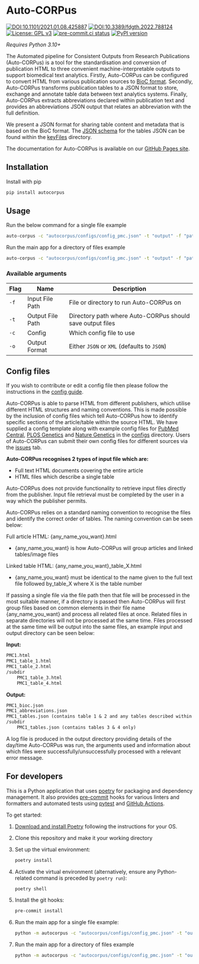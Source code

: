 # Auto-CORPus

[![DOI:10.1101/2021.01.08.425887](http://img.shields.io/badge/DOI-10.1101/2021.01.08.425887-BE2536.svg)](https://doi.org/10.1101/2021.01.08.425887)
[![DOI:10.3389/fdgth.2022.788124](http://img.shields.io/badge/DOI-10.3389/fdgth.2022.788124-70286A.svg)](https://doi.org/10.3389/fdgth.2022.788124)
[![License: GPL v3](https://img.shields.io/badge/License-GPLv3-blue.svg)](https://www.gnu.org/licenses/gpl-3.0)
[![pre-commit.ci status](https://results.pre-commit.ci/badge/github/omicsNLP/Auto-CORPus/main.svg)](https://results.pre-commit.ci/latest/github/omicsNLP/Auto-CORPus/main)
[![PyPI version](https://badge.fury.io/py/autocorpus.svg)](https://badge.fury.io/py/autocorpus)

*Requires Python 3.10+* <!-- markdownlint-disable-line MD036 -->

The Automated pipeline for Consistent Outputs from Research Publications (Auto-CORPus) is a tool for the standardisation and conversion of publication HTML to three convenient machine-interpretable outputs to support biomedical text analytics. Firstly, Auto-CORPus can be configured to convert HTML from various publication sources to [BioC format]. Secondly, Auto-CORPus transforms publication tables to a JSON format to store, exchange and annotate table data between text analytics systems. Finally, Auto-CORPus extracts abbreviations declared within publication text and provides an abbreviations JSON output that relates an abbreviation with the full definition.

We present a JSON format for sharing table content and metadata that is based on the BioC format. The [JSON schema] for the tables JSON can be found within the [keyFiles] directory.

The documentation for Auto-CORPus is available on our [GitHub Pages site].

[BioC format]: http://bioc.sourceforge.net/
[JSON schema]: https://github.com/omicsNLP/Auto-CORPus/blob/main/keyFiles/table_schema.json
[keyFiles]: https://github.com/omicsNLP/Auto-CORPus/tree/main/keyFiles
[GitHub Pages site]: https://omicsnlp.github.io/Auto-CORPus/

## Installation

Install with pip

```sh
pip install autocorpus
```

## Usage

Run the below command for a single file example

```sh
auto-corpus -c "autocorpus/configs/config_pmc.json" -t "output" -f "path/to/html/file" -o JSON
```

Run the main app for a directory of files example

```sh
auto-corpus -c "autocorpus/configs/config_pmc.json" -t "output" -f "path/to/directory/of/html/files" -o JSON
```

### Available arguments

| Flag | Name | Description |
| -------- | ------- | ------- |
| `-f` | Input File Path | File or directory to run Auto-CORPus on |
| `-t` | Output File Path | Directory path where Auto-CORPus should save output files |
| `-c` | Config | Which config file to use |
| `-o` | Output Format | Either `JSON` or `XML` (defaults to `JSON`) |

## Config files

If you wish to contribute or edit a config file then please follow the instructions in the [config guide].

Auto-CORPus is able to parse HTML from different publishers, which utilise different HTML structures and naming conventions. This is made possible by the inclusion of config files which tell Auto-CORPus how to identify specific sections of the article/table within the source HTML. We have supplied a config template along with example config files for [PubMed Central], [PLOS Genetics] and [Nature Genetics] in the [configs] directory. Users of Auto-CORPus can submit their own config files for different sources via the [issues] tab.

**Auto-CORPus recognises 2 types of input file which are:**

- Full text HTML documents covering the entire article
- HTML files which describe a single table

Auto-CORPus does not provide functionality to retrieve input files directly from the publisher. Input file retrieval must be completed by the user in a way which the publisher permits.

Auto-CORPus relies on a standard naming convention to recognise the files and identify the correct order of tables. The naming convention can be seen below:

Full article HTML: {any_name_you_want}.html

- {any_name_you_want} is how Auto-CORPus will group articles and linked tables/image files

Linked table HTML: {any_name_you_want}_table_X.html

- {any_name_you_want} must be identical to the name given to the full text file followed by_table_X where X is the table number

If passing a single file via the file path then that file will be processed in the most suitable manner, if a directory is passed then
Auto-CORPus will first group files based on common elements in their file name {any_name_you_want} and process all related files at once. Related files in separate directories will not be processed at the same time. Files processed at the same time will be output into the same files, an example input and output directory can be seen below:

**Input:**

```txt
PMC1.html
PMC1_table_1.html
PMC1_table_2.html
/subdir
    PMC1_table_3.html
    PMC1_table_4.html
```

**Output:**

```txt
PMC1_bioc.json
PMC1_abbreviations.json
PMC1_tables.json (contains table 1 & 2 and any tables described within the main text)
/subdir
    PMC1_tables.json (contains tables 3 & 4 only)
```

A log file is produced in the output directory providing details of the day/time Auto-CORPus was run,
the arguments used and information about which files were successfully/unsuccessfully processed with a relevant error message.

[config guide]: https://omicsnlp.github.io/Auto-CORPus/config_tutorial/
[PubMed Central]: https://github.com/omicsNLP/Auto-CORPus/blob/main/autocorpus/configs/config_pmc.json
[PLOS Genetics]: https://github.com/omicsNLP/Auto-CORPus/blob/main/autocorpus/configs/config_plos_genetics.json
[Nature Genetics]: https://github.com/omicsNLP/Auto-CORPus/blob/main/autocorpus/configs/config_nature_genetics.json
[configs]: https://github.com/omicsNLP/Auto-CORPus/tree/main/autocorpus/configs
[issues]: https://github.com/omicsNLP/Auto-CORPus/issues

## For developers

This is a Python application that uses [poetry](https://python-poetry.org) for packaging
and dependency management. It also provides [pre-commit](https://pre-commit.com/) hooks
for various linters and formatters and automated tests using
[pytest](https://pytest.org/) and [GitHub Actions](https://github.com/features/actions).

To get started:

1. [Download and install Poetry](https://python-poetry.org/docs/#installation) following the instructions for your OS.
1. Clone this repository and make it your working directory
1. Set up the virtual environment:

   ```sh
   poetry install
   ```

1. Activate the virtual environment (alternatively, ensure any Python-related command is preceded by `poetry run`):

   ```sh
   poetry shell
   ```

1. Install the git hooks:

   ```sh
   pre-commit install
   ```

1. Run the main app for a single file example:

   ```sh
   python -m autocorpus -c "autocorpus/configs/config_pmc.json" -t "output" -f "path/to/html/file" -o JSON
   ```

1. Run the main app for a directory of files example

   ```sh
   python -m autocorpus -c "autocorpus/configs/config_pmc.json" -t "output" -f "path/to/directory/of/html/files" -o JSON
   ```

